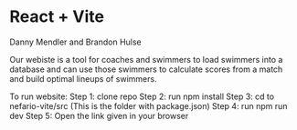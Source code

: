 # React + Vite

Danny Mendler and Brandon Hulse

Our webiste is a tool for coaches and swimmers to load swimmers into a database and can use those swimmers to calculate scores from a match and build optimal lineups of swimmers.

To run website: 
Step 1: clone repo 
Step 2: run npm install 
Step 3: cd to nefario-vite/src (This is the folder with package.json) 
Step 4: run npm run dev 
Step 5: Open the link given in your browser 
